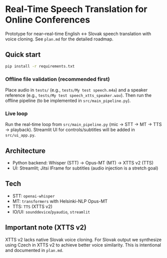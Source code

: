 # Real-Time Speech Translation for Online Conferences

Prototype for near–real-time English ↔ Slovak speech translation with voice cloning. See `plan.md` for the detailed roadmap.

## Quick start

```bash
pip install -r requirements.txt
```

### Offline file validation (recommended first)

Place audio in `tests/` (e.g., `tests/My test speech.m4a`) and a speaker reference (e.g., `tests/My test speech_xtts_speaker.wav`). Then run the offline pipeline (to be implemented in `src/main_pipeline.py`).

### Live loop

Run the real-time loop from `src/main_pipeline.py` (mic → STT → MT → TTS → playback). Streamlit UI for controls/subtitles will be added in `src/ui_app.py`.

## Architecture

- Python backend: Whisper (STT) → Opus-MT (MT) → XTTS v2 (TTS)
- UI: Streamlit; Jitsi IFrame for subtitles (audio injection is a stretch goal)

## Tech

- STT: `openai-whisper`
- MT: `transformers` with Helsinki-NLP Opus-MT
- TTS: `TTS` (XTTS v2)
- IO/UI: `sounddevice`/`pyaudio`, `streamlit`

## Important note (XTTS v2)

XTTS v2 lacks native Slovak voice cloning. For Slovak output we synthesize using Czech in XTTS v2 to achieve better voice similarity. This is intentional and documented in `plan.md`.
